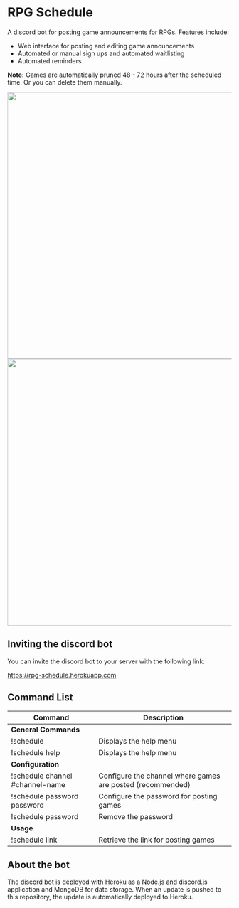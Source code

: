 # RPG Schedule

A discord bot for posting game announcements for RPGs. Features include: 

- Web interface for posting and editing game announcements
- Automated or manual sign ups and automated waitlisting
- Automated reminders

**Note:** Games are automatically pruned 48 - 72 hours after the scheduled time. Or you can delete them manually.

<img src="http://rpg-schedule.herokuapp.com/images/screenshot.png" width="600">
<img src="http://rpg-schedule.herokuapp.com/images/screenshot2.png" width="600">

## Inviting the discord bot

You can invite the discord bot to your server with the following link:

https://rpg-schedule.herokuapp.com

## Command List
Command | Description
--- | ---
**General Commands** | 
!schedule | Displays the help menu
!schedule help | Displays the help menu
**Configuration** | 
!schedule channel #channel-name | Configure the channel where games are posted (recommended)
!schedule password password | Configure the password for posting games
!schedule password | Remove the password
**Usage** | 
!schedule link | Retrieve the link for posting games

## About the bot

The discord bot is deployed with Heroku as a Node.js and discord.js application and MongoDB for data storage. When an update is pushed to this repository, the update is automatically deployed to Heroku.